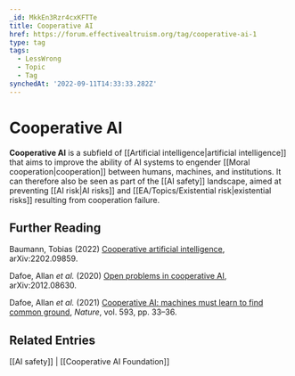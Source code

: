 ```yaml
---
_id: MkkEn3Rzr4cxKFTTe
title: Cooperative AI
href: https://forum.effectivealtruism.org/tag/cooperative-ai-1
type: tag
tags:
  - LessWrong
  - Topic
  - Tag
synchedAt: '2022-09-11T14:33:33.282Z'
---
```

# Cooperative AI

**Cooperative AI** is a subfield of [[Artificial intelligence|artificial intelligence]] that aims to improve the ability of AI systems to engender [[Moral cooperation|cooperation]] between humans, machines, and institutions. It can therefore also be seen as part of the [[AI safety]] landscape, aimed at preventing [[AI risk|AI risks]] and [[EA/Topics/Existential risk|existential risks]] resulting from cooperation failure.

Further Reading
---------------

Baumann, Tobias (2022) [Cooperative artificial intelligence](https://doi.org/10.48550/arXiv.2202.09859), arXiv:2202.09859.

Dafoe, Allan *et al.* (2020) [Open problems in cooperative AI](http://arxiv.org/abs/2012.08630), arXiv:2012.08630.

Dafoe, Allan *et al.* (2021) [Cooperative AI: machines must learn to find common ground](http://doi.org/10.1038/d41586-021-01170-0), *Nature*, vol. 593, pp. 33–36.

Related Entries
---------------

[[AI safety]] | [[Cooperative AI Foundation]]